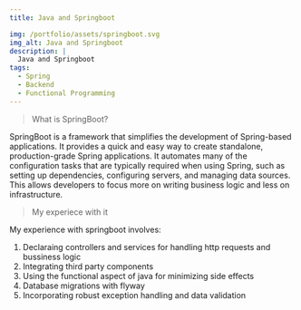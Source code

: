 ```yaml
---
title: Java and Springboot

img: /portfolio/assets/springboot.svg
img_alt: Java and Springboot
description: |
  Java and Springboot
tags:
  - Spring
  - Backend
  - Functional Programming
---
```


> What is SpringBoot?

SpringBoot is a framework that simplifies the development of Spring-based applications. It provides a quick and easy way to create standalone, production-grade Spring applications. It automates many of the configuration tasks that are typically required when using Spring, such as setting up dependencies, configuring servers, and managing data sources. This allows developers to focus more on writing business logic and less on infrastructure. 

> My experiece with it

My experience with springboot involves:

1. Declaraing controllers and services for handling http requests and bussiness logic
2. Integrating third party components
3. Using the functional aspect of java for minimizing side effects
4. Database migrations with flyway
5. Incorporating robust exception handling and data validation 